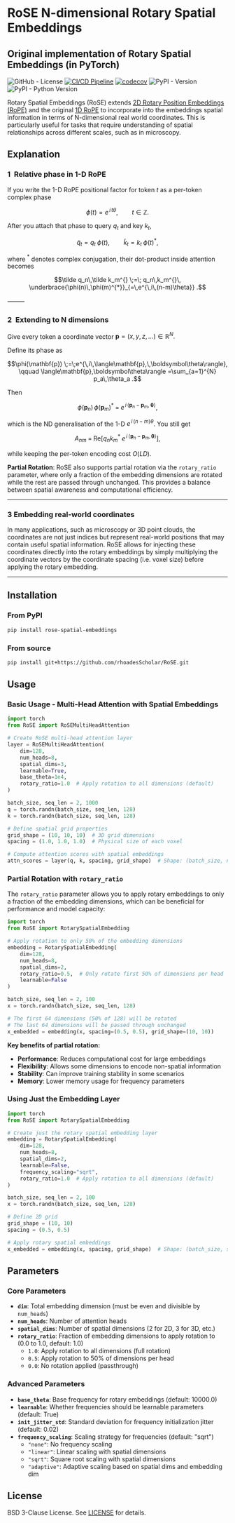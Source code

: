 # RoSE N-dimensional Rotary Spatial Embeddings

## Original implementation of Rotary Spatial Embeddings (in PyTorch)

![GitHub - License](https://img.shields.io/github/license/rhoadesScholar/RoSE)
[![CI/CD Pipeline](https://github.com/rhoadesScholar/RoSE/actions/workflows/ci-cd.yml/badge.svg)](https://github.com/rhoadesScholar/RoSE/actions/workflows/ci-cd.yml)
[![codecov](https://codecov.io/github/rhoadesScholar/RoSE/graph/badge.svg?token=PPT4ZNZZCJ)](https://codecov.io/github/rhoadesScholar/RoSE)
![PyPI - Version](https://img.shields.io/pypi/v/rotary-spatial-embeddings)
![PyPI - Python Version](https://img.shields.io/pypi/pyversions/rotary-spatial-embeddings)


Rotary Spatial Embeddings (RoSE) extends [2D Rotary Position Embeddings (RoPE)](https://arxiv.org/abs/2403.13298) and the original [1D RoPE](https://arxiv.org/pdf/2104.09864) to incorporate into the embeddings spatial information in terms of N-dimensional real world coordinates. This is particularly useful for tasks that require understanding of spatial relationships across different scales, such as in microscopy.

## Explanation

### 1 Relative phase in 1-D RoPE

If you write the 1-D RoPE positional factor for token $t$ as a per-token complex phase

```math
\phi(t)=e^{\,i\,t\theta},\qquad t\in\mathbb Z .
```

After you attach that phase to query $q_t$ and key $k_t$,

```math
\tilde q_t = q_t\;\phi(t),\qquad
\tilde k_t = k_t\;\phi(t)^{*},
```

where $^*$ denotes complex conjugation, their dot-product inside attention becomes

```math
\tilde q_n\,\tilde k_m^{}
\;=\; q_n\,k_m^{}\,
\underbrace{\phi(n)\,\phi(m)^{*}}_{=\,e^{\,i\,(n-m)\theta}} .
```

⸻

### 2 Extending to N dimensions

Give every token a coordinate vector
$\mathbf{p}=(x,y,z,\dots)\in\mathbb R^{N}.$

Define its phase as

```math
\phi(\mathbf{p}) \;=\;e^{\,i\,\langle\mathbf{p},\,\boldsymbol\theta\rangle},
\qquad
\langle\mathbf{p},\boldsymbol\theta\rangle
=\sum_{a=1}^{N} p_a\,\theta_a .
```

Then

```math
\phi(\mathbf{p}_n)\,\phi(\mathbf{p}_m)^{*}
\;=\;
e^{\,i\,\langle\mathbf{p}_n-\mathbf{p}_m,\;\boldsymbol\theta\rangle},
```

which is the ND generalisation of the 1-D $e^{\,i\,(n-m)\theta}$.
You still get

```math
A_{nm}\;=\;\mathrm{Re}
\bigl[q_n k_m^{*}\;e^{\,i\,\langle\mathbf{p}_n-\mathbf{p}_m,
\boldsymbol\theta\rangle}\bigr],
```

while keeping the per-token encoding cost $O(LD)$.

**Partial Rotation**: RoSE also supports partial rotation via the `rotary_ratio` parameter, where only a fraction of the embedding dimensions are rotated while the rest are passed through unchanged. This provides a balance between spatial awareness and computational efficiency.

---

### 3 Embedding real-world coordinates

In many applications, such as microscopy or 3D point clouds, the coordinates are not just indices but represent real-world positions that may contain useful spatial information. RoSE allows for injecting these coordinates directly into the rotary embeddings by simply multiplying the coordinate vectors by the coordinate spacing (i.e. voxel size) before applying the rotary embedding.

---

## Installation

### From PyPI

```bash
pip install rose-spatial-embeddings
```

### From source

```bash
pip install git+https://github.com/rhoadesScholar/RoSE.git
```

## Usage

### Basic Usage - Multi-Head Attention with Spatial Embeddings

```python
import torch
from RoSE import RoSEMultiHeadAttention

# Create RoSE multi-head attention layer
layer = RoSEMultiHeadAttention(
    dim=128,
    num_heads=8,
    spatial_dims=3,
    learnable=True,
    base_theta=1e4,
    rotary_ratio=1.0  # Apply rotation to all dimensions (default)
)

batch_size, seq_len = 2, 1000
q = torch.randn(batch_size, seq_len, 128)
k = torch.randn(batch_size, seq_len, 128)

# Define spatial grid properties
grid_shape = (10, 10, 10)  # 3D grid dimensions
spacing = (1.0, 1.0, 1.0)  # Physical size of each voxel

# Compute attention scores with spatial embeddings
attn_scores = layer(q, k, spacing, grid_shape)  # Shape: (batch_size, num_heads, seq_len, seq_len)
```

### Partial Rotation with `rotary_ratio`

The `rotary_ratio` parameter allows you to apply rotary embeddings to only a fraction of the embedding dimensions, which can be beneficial for performance and model capacity:

```python
import torch
from RoSE import RotarySpatialEmbedding

# Apply rotation to only 50% of the embedding dimensions
embedding = RotarySpatialEmbedding(
    dim=128,
    num_heads=8,
    spatial_dims=2,
    rotary_ratio=0.5,  # Only rotate first 50% of dimensions per head
    learnable=False
)

batch_size, seq_len = 2, 100
x = torch.randn(batch_size, seq_len, 128)

# The first 64 dimensions (50% of 128) will be rotated
# The last 64 dimensions will be passed through unchanged
x_embedded = embedding(x, spacing=(0.5, 0.5), grid_shape=(10, 10))
```

**Key benefits of partial rotation:**

- **Performance**: Reduces computational cost for large embeddings
- **Flexibility**: Allows some dimensions to encode non-spatial information
- **Stability**: Can improve training stability in some scenarios
- **Memory**: Lower memory usage for frequency parameters

### Using Just the Embedding Layer

```python
import torch
from RoSE import RotarySpatialEmbedding

# Create just the rotary spatial embedding layer
embedding = RotarySpatialEmbedding(
    dim=128,
    num_heads=8,
    spatial_dims=2,
    learnable=False,
    frequency_scaling="sqrt",
    rotary_ratio=1.0  # Apply rotation to all dimensions (default)
)

batch_size, seq_len = 2, 100
x = torch.randn(batch_size, seq_len, 128)

# Define 2D grid
grid_shape = (10, 10)
spacing = (0.5, 0.5)

# Apply rotary spatial embeddings
x_embedded = embedding(x, spacing, grid_shape)  # Shape: (batch_size, seq_len, 128)
```

## Parameters

### Core Parameters

- **`dim`**: Total embedding dimension (must be even and divisible by `num_heads`)
- **`num_heads`**: Number of attention heads
- **`spatial_dims`**: Number of spatial dimensions (2 for 2D, 3 for 3D, etc.)
- **`rotary_ratio`**: Fraction of embedding dimensions to apply rotation to (0.0 to 1.0, default: 1.0)
  - `1.0`: Apply rotation to all dimensions (full rotation)
  - `0.5`: Apply rotation to 50% of dimensions per head
  - `0.0`: No rotation applied (passthrough)

### Advanced Parameters

- **`base_theta`**: Base frequency for rotary embeddings (default: 10000.0)
- **`learnable`**: Whether frequencies should be learnable parameters (default: True)
- **`init_jitter_std`**: Standard deviation for frequency initialization jitter (default: 0.02)
- **`frequency_scaling`**: Scaling strategy for frequencies (default: "sqrt")
  - `"none"`: No frequency scaling
  - `"linear"`: Linear scaling with spatial dimensions
  - `"sqrt"`: Square root scaling with spatial dimensions
  - `"adaptive"`: Adaptive scaling based on spatial dims and embedding dim


## License

BSD 3-Clause License. See [LICENSE](LICENSE) for details.
